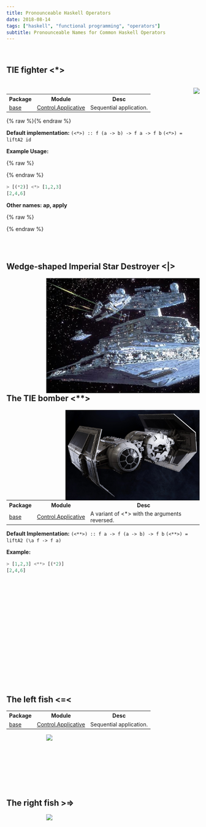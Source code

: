 ```yaml
---
title: Pronounceable Haskell Operators
date: 2018-08-14
tags: ["haskell", "functional programming", "operators"]
subtitle: Pronounceable Names for Common Haskell Operators
---
```


<br>

## TIE fighter <*>

<!-- | Package        | Module           | Short Desc  | -->
<!-- | :-------------: |:-------------:| :-----:| -->
<!-- | [base](https://hackage.haskell.org/package/base-4.11.1.0) | [Control.Applicative](https://hackage.haskell.org/package/base-4.11.1.0/docs/Control-Applicative.html#v:-60--42--62-) | Sequential application. | -->
<br>

<img style="float: right;" src="https://upload.wikimedia.org/wikipedia/en/d/d9/TIEfighter.jpg">
<table width="10px">
  <tr>
    <th>Package</th>
    <th>Module</th>
    <th>Desc</th>
  </tr>
  <tr>
    <td><a href="https://hackage.haskell.org/package/base-4.11.1.0">base</a></td>
    <td><a href="https://hackage.haskell.org/package/base-4.11.1.0/docs/Control-Applicative.html#v:-60--42--62-">Control.Applicative</a></td>
    <td>Sequential application.</td>
  </tr>
</table>


{% raw %}</div>{% endraw %}

**Default implementation:**
`(<*>) :: f (a -> b) -> f a -> f b`
`(<*>) = liftA2 id`

**Example Usage:**

{% raw %}<div style="width: 400px;">{% endraw %}

```haskell
> [(*2)] <*> [1,2,3]
[2,4,6]
```
**Other names: ap, apply**

{% raw %}</div>{% endraw %}

<br><br>

## Wedge-shaped Imperial Star Destroyer <|>

<img style="width: 400px; float: right;" src="/images/imperial.jpg">

<br> <br> <br> <br> <br> <br> <br> <br>
<br> <br> <br> <br> <br> <br> <br> <br>


## The TIE bomber <**>

<img style="width: 350px; float: right;" src="/images/tie-bomber.jpg">
<table width="10px">
  <tr>
    <th>Package</th>
    <th>Module</th>
    <th>Desc</th>
  </tr>
  <tr>
    <td><a href="https://hackage.haskell.org/package/base-4.11.1.0">base</a></td>
    <td><a href="https://hackage.haskell.org/package/base-4.11.1.0/docs/Control-Applicative.html#v:-60--42--62-">Control.Applicative</a></td>
    <td>A variant of <*> with the arguments reversed.</td>
  </tr>
</table>

**Default Implementation:**
`(<**>) :: f a -> f (a -> b) -> f b`
`(<**>) = liftA2 (\a f -> f a)`

**Example:**
```haskell
> [1,2,3] <**> [(*2)]
[2,4,6]
```

<br> <br> <br> <br> <br> <br> <br> <br>
<br> <br> <br> <br> <br> <br> <br> <br>



## The left fish <=<


<table width="10px">
  <tr>
    <th>Package</th>
    <th>Module</th>
    <th>Desc</th>
  </tr>
  <tr>
    <td><a href="https://hackage.haskell.org/package/base-4.11.1.0">base</a></td>
    <td><a href="https://hackage.haskell.org/package/base-4.11.1.0/docs/Control-Applicative.html#v:-60--42--62-">Control.Applicative</a></td>
    <td>Sequential application.</td>
  </tr>
</table>




<img style="width: 400px; float: right;" src="http://dnr.maryland.gov/fisheries/fishfacts/american_shad.gif">

<br> <br> <br> <br> <br> <br> <br> <br>

## The right fish >=>
<img style="width: 400px; float: right;" src="http://dnr.maryland.gov/fisheries/fishfacts/american_shad.gif">


<br> <br> <br> <br> <br> <br> <br> <br>
<br> <br> <br> <br> <br> <br> <br> <br>
